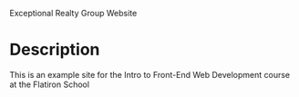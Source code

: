  Exceptional Realty Group Website

# Description

 This is an example site for the Intro to Front-End Web Development course at the Flatiron School

 